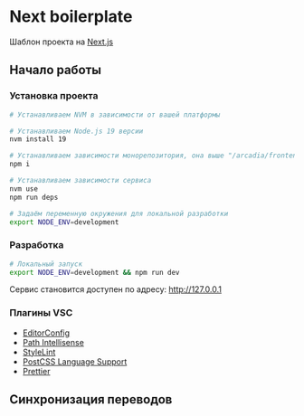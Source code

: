 # Next boilerplate

Шаблон проекта на [Next.js](https://nextjs.org/)

## Начало работы

### Установка проекта

```bash
# Устанавливаем NVM в зависимости от вашей платформы

# Устанавливаем Node.js 19 версии
nvm install 19

# Устанавливаем зависимости монорепозитория, она выше "/arcadia/frontend"
npm i

# Устанавливаем зависимости сервиса
nvm use
npm run deps

# Задаём переменную окружения для локальной разработки
export NODE_ENV=development
```

### Разработка

```bash
# Локальный запуск
export NODE_ENV=development && npm run dev
```

Сервис становится доступен по адресу: <http://127.0.0.1>

### Плагины VSC

- [EditorConfig](https://marketplace.visualstudio.com/items?itemName=editorconfig.editorconfig)
- [Path Intellisense](https://marketplace.visualstudio.com/items?itemName=christian-kohler.path-intellisense)
- [StyleLint](https://marketplace.visualstudio.com/items?itemName=stylelint.vscode-stylelint)
- [PostCSS Language Support](https://marketplace.visualstudio.com/items?itemName=csstools.postcss)
- [Prettier](https://marketplace.visualstudio.com/items?itemName=esbenp.prettier-vscode)

## Синхронизация переводов
